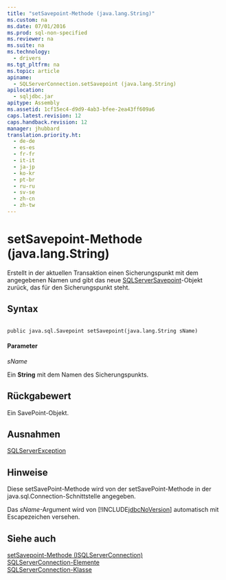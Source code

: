 ```yaml
---
title: "setSavepoint-Methode (java.lang.String)"
ms.custom: na
ms.date: 07/01/2016
ms.prod: sql-non-specified
ms.reviewer: na
ms.suite: na
ms.technology: 
  - drivers
ms.tgt_pltfrm: na
ms.topic: article
apiname: 
  - SQLServerConnection.setSavepoint (java.lang.String)
apilocation: 
  - sqljdbc.jar
apitype: Assembly
ms.assetid: 1cf15ec4-d9d9-4ab3-bfee-2ea43ff609a6
caps.latest.revision: 12
caps.handback.revision: 12
manager: jhubbard
translation.priority.ht: 
  - de-de
  - es-es
  - fr-fr
  - it-it
  - ja-jp
  - ko-kr
  - pt-br
  - ru-ru
  - sv-se
  - zh-cn
  - zh-tw
---
```

# setSavepoint-Methode (java.lang.String)
  Erstellt in der aktuellen Transaktion einen Sicherungspunkt mit dem angegebenen Namen und gibt das neue [SQLServerSavepoint](../content/SQLServerSavepoint-Class.md)\-Objekt zurück, das für den Sicherungspunkt steht.  
  
## Syntax  
  
```  
  
public java.sql.Savepoint setSavepoint(java.lang.String sName)  
```  
  
#### Parameter  
 *sName*  
  
 Ein **String** mit dem Namen des Sicherungspunkts.  
  
## Rückgabewert  
 Ein SavePoint\-Objekt.  
  
## Ausnahmen  
 [SQLServerException](../content/SQLServerException-Class.md)  
  
## Hinweise  
 Diese setSavePoint\-Methode wird von der setSavePoint\-Methode in der java.sql.Connection\-Schnittstelle angegeben.  
  
 Das *sName*\-Argument wird von [!INCLUDE[jdbcNoVersion](../content/includes/jdbcNoVersion_md.md)] automatisch mit Escapezeichen versehen.  
  
## Siehe auch  
 [setSavepoint-Methode &#40;ISQLServerConnection&#41;](../content/setSavepoint-Method--SQLServerConnection-.md)   
 [SQLServerConnection-Elemente](../content/SQLServerConnection-Members.md)   
 [SQLServerConnection-Klasse](../content/SQLServerConnection-Class.md)  
  
  